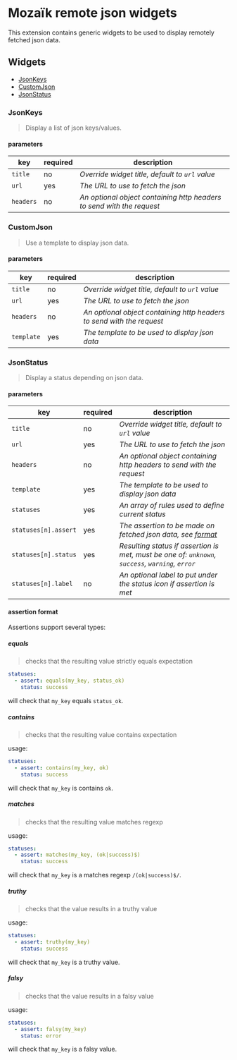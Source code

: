 # Mozaïk remote json widgets

This extension contains generic widgets to be used to display remotely fetched json data.

## Widgets

- [JsonKeys](#jsonkeys)
- [CustomJson](#customjson)
- [JsonStatus](#jsonstatus)

### JsonKeys

> Display a list of json keys/values.

#### parameters

key       | required | description
----------|----------|-----------------------------------------------------------------------
`title`   | no       | *Override widget title, default to `url` value*
`url`     | yes      | *The URL to use to fetch the json*
`headers` | no       | *An optional object containing http headers to send with the request*

### CustomJson

> Use a template to display json data.

#### parameters

key        | required | description
-----------|----------|-----------------------------------------------------------------------
`title`    | no       | *Override widget title, default to `url` value*
`url`      | yes      | *The URL to use to fetch the json*
`headers`  | no       | *An optional object containing http headers to send with the request*
`template` | yes      | *The template to be used to display json data*

### JsonStatus

> Display a status depending on json data.

#### parameters

key                  | required | description
---------------------|----------|-----------------------------------------------------------------------
`title`              | no       | *Override widget title, default to `url` value*
`url`                | yes      | *The URL to use to fetch the json*
`headers`            | no       | *An optional object containing http headers to send with the request*
`template`           | yes      | *The template to be used to display json data*
`statuses`           | yes      | *An array of rules used to define current status*
`statuses[n].assert` | yes      | *The assertion to be made on fetched json data, see [format](#assertion-format)*
`statuses[n].status` | yes      | *Resulting status if assertion is met, must be one of: `unknown`, `success`, `warning`, `error`*
`statuses[n].label`  | no       | *An optional label to put under the status icon if assertion is met*

#### assertion format

Assertions support several types:

##### equals

> checks that the resulting value strictly equals expectation

```yaml
statuses:
  - assert: equals(my_key, status_ok)
    status: success
```

will check that `my_key` equals `status_ok`.

##### contains

> checks that the resulting value contains expectation

usage:

```yaml
statuses:
  - assert: contains(my_key, ok)
    status: success
```

will check that `my_key` is contains `ok`.

##### matches

> checks that the resulting value matches regexp

usage:

```yaml
statuses:
  - assert: matches(my_key, (ok|success)$)
    status: success
```

will check that `my_key` is a matches regexp `/(ok|success)$/`.

##### truthy

> checks that the value results in a truthy value

usage:

```yaml
statuses:
  - assert: truthy(my_key)
    status: success
```

will check that `my_key` is a truthy value.

##### falsy

> checks that the value results in a falsy value

usage:

```yaml
statuses:
  - assert: falsy(my_key)
    status: error
```

will check that `my_key` is a falsy value.
